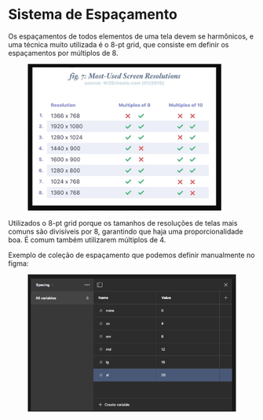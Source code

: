 # Sistema de Espaçamento

Os espaçamentos de todos elementos de uma tela devem se harmônicos, e uma técnica muito utilizada é o 8-pt grid, que consiste em definir os espaçamentos por múltiplos de 8.



<figure><img src=".gitbook/assets/image (10).png" alt=""><figcaption></figcaption></figure>

Utilizados o 8-pt grid porque  os tamanhos de resoluções de telas mais comuns são divisíveis por 8, garantindo que haja uma proporcionalidade boa. É comum também utilizarem múltiplos de 4.



Exemplo de coleção de espaçamento que podemos definir manualmente no figma:

<figure><img src=".gitbook/assets/image (11).png" alt=""><figcaption></figcaption></figure>
